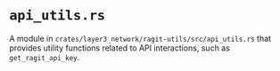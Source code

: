 # `api_utils.rs`

A module in `crates/layer3_network/ragit-utils/src/api_utils.rs` that provides utility functions related to API interactions, such as `get_ragit_api_key`.